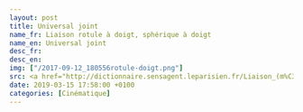 ```yaml
---
layout: post
title: Universal joint
name_fr: Liaison rotule à doigt, sphérique à doigt
name_en: Universal joint
desc_fr: 
desc_en: 
img: ["/2017-09-12_180556rotule-doigt.png"]
src: <a href="http://dictionnaire.sensagent.leparisien.fr/Liaison_(m%C3%A9canique)/fr-fr/#Mod.C3.A9lisation_anglo-saxonne" target="new">Source</a>
date: 2019-03-15 17:58:00 +0100
categories: [Cinématique]
---
```

